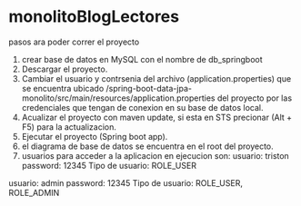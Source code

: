 # monolitoBlogLectores

pasos ara poder correr el proyecto
1. crear base de datos en MySQL con el nombre de db_springboot
2. Descargar el proyecto.
3. Cambiar el usuario y contrsenia del archivo (application.properties) que se encuentra ubicado
/spring-boot-data-jpa-monolito/src/main/resources/application.properties del proyecto por las
credenciales que tengan de conexion en su base de datos local.
4. Acualizar el proyecto con maven update, si esta en STS precionar (Alt + F5) para la actualizacion.
5. Ejecutar el proyecto (Spring boot app).
6. el diagrama de base de datos se encuentra en el root del proyecto.
7. usuarios para acceder a la aplicacion en ejecucion son:
usuario: triston
password: 12345
Tipo de usuario: ROLE_USER

usuario: admin
password: 12345
Tipo de usuario: ROLE_USER, ROLE_ADMIN